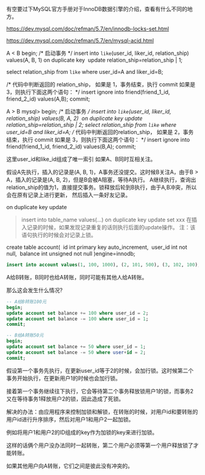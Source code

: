 有空要过下MySQL官方手册对于InnoDB数据引擎的介绍，查看有什么不同的地方。



https://dev.mysql.com/doc/refman/5.7/en/innodb-locks-set.html

https://dev.mysql.com/doc/refman/5.7/en/mysql-acid.html









A < B
begin; /* 启动事务 */
insert into `like`(user_id, liker_id, relation_ship) values(A, B, 1) on duplicate key
​     update relation_ship=relation_ship | 1;

select relation_ship from `like` where user_id=A and liker_id=B;

/* 代码中判断返回的 relation_ship，
  如果是 1，事务结束，执行 commit
  如果是 3，则执行下面这两个语句：
  */
insert ignore into friend(friend_1_id, friend_2_id) values(A,B);
commit;

A > B
mysql> begin; /* 启动事务 */
insert into `like`(user_id, liker_id, relation_ship) values(B, A, 2) 
​    on duplicate key update relation_ship=relation_ship | 2;
select relation_ship from `like` where user_id=B and liker_id=A;
/*
  代码中判断返回的relation_ship，
  如果是 2，事务结束，执行 commit
  如果是 3，则执行下面这两个语句：
*/
insert ignore into friend(friend_1_id, friend_2_id) values(B,A);
commit;


这里user_id和like_id组成了唯一索引
如果A、B同时互相关注。

假设A先执行，插入的记录是(A, B, 1)，A事务还没提交。这时候B关注A，由于B > A，插入的记录是(A, B, 2)，但是B会被A阻塞，等待A执行。
A继续执行，查询出relation_ship的值为1，直接提交事务。锁释放后轮到B执行，由于A,B冲突，所以会在原有记录上进行更新，
然后插入一条好友记录。








on duplicate key update
> insert into table_name values(...) on duplicate key update set xxx
> 在插入记录的时候，如果发现记录重复的话则执行后面的update操作。
> 注：该语句执行的时候会对记录上锁。



create table account(
​    id int primary key auto_increment,
​    user_id int not null,
​    balance int unsigned not null
)engine=innodb;

```sql
insert into account values(1, 100, 1000), (2, 101, 500), (3, 102, 100);
```



A给B转账，B同时也给A转账，同时可能有其他人给A转账。

那么这会发生什么情况?

```sql
-- A给B转账100元
begin;
update account set balance += 100 where user_id = 2;
update account set balance -= 100 where user_id = 1;
commit;

-- B给A转账50元
begin;
update account set balance += 50 where user_id = 1;
update account set balance -= 50 where user+id = 2;
commit;
```

假设第一个事务先执行，在更新user_id等于2的时候，会加行锁。这时候第二个事务开始执行，在更新用户1的时候也会加行锁。

接着第一个事务继续往下执行，它会等待第二个事务释放锁用户1的锁，而事务2又在等待事务1释放用户2的锁，因此造成了死锁。



解决的办法：由应用程序来控制加锁和解锁，在转账的时候，对用户id和要转账的用户id进行升序排序，然后对用户1和用户2一起加锁。

例如将用户1和用户2的ID组成的key作为加锁的key来进行加锁。

这样的话俩个用户没办法同时一起转账，第二个用户必须等第一个用户释放锁了才能转账。



如果其他用户向A转账，它们之间是彼此没有冲突的。